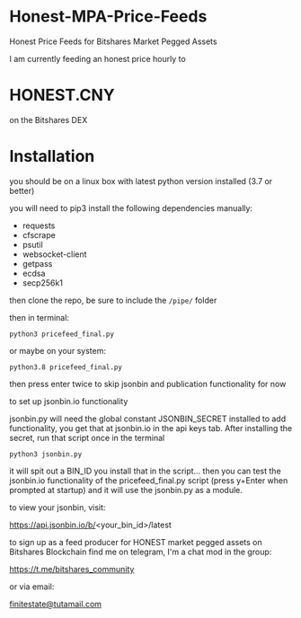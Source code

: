 # Honest-MPA-Price-Feeds
Honest Price Feeds for Bitshares Market Pegged Assets

I am currently feeding an honest price hourly to 

# HONEST.CNY
on the Bitshares DEX

# Installation

you should be on a linux box with latest python version installed (3.7 or better)

you will need to pip3 install the following dependencies manually:

- requests
- cfscrape
- psutil
- websocket-client
- getpass
- ecdsa
- secp256k1

then clone the repo, be sure to include the `/pipe/` folder

then in terminal:

    python3 pricefeed_final.py 
  
or maybe on your system:
  
    python3.8 pricefeed_final.py 
  
then press enter twice to skip jsonbin and publication functionality for now

to set up jsonbin.io functionality

jsonbin.py will need the global constant JSONBIN_SECRET installed to add functionality, you get that at jsonbin.io in the api keys tab.   After installing the secret, run that script once in the terminal 

    python3 jsonbin.py 
    
it will spit out a BIN_ID you install that in the script... then you can test the jsonbin.io functionality of the pricefeed_final.py script (press y+Enter when prompted at startup) and it will use the jsonbin.py as a module.

to view your jsonbin, visit:

https://api.jsonbin.io/b/<your_bin_id>/latest
    
to sign up as a feed producer for HONEST market pegged assets on Bitshares Blockchain find me on telegram, I'm a chat mod in the group:

https://t.me/bitshares_community

or via email:

finitestate@tutamail.com


